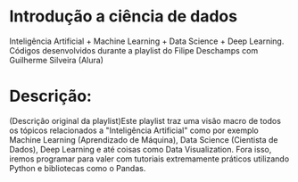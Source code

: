 # Introdução a ciência de dados
Inteligência Artificial + Machine Learning + Data Science + Deep Learning. Códigos desenvolvidos durante a playlist do Filipe Deschamps com Guilherme Silveira (Alura)

# Descrição:
(Descrição original da playlist)Este playlist traz uma visão macro de todos os tópicos relacionados a "Inteligência Artificial" como por exemplo Machine Learning (Aprendizado de Máquina), Data Science (Cientista de Dados), Deep Learning e até coisas como Data Visualization. Fora isso, iremos programar para valer com tutoriais extremamente práticos utilizando Python e bibliotecas como o Pandas.
